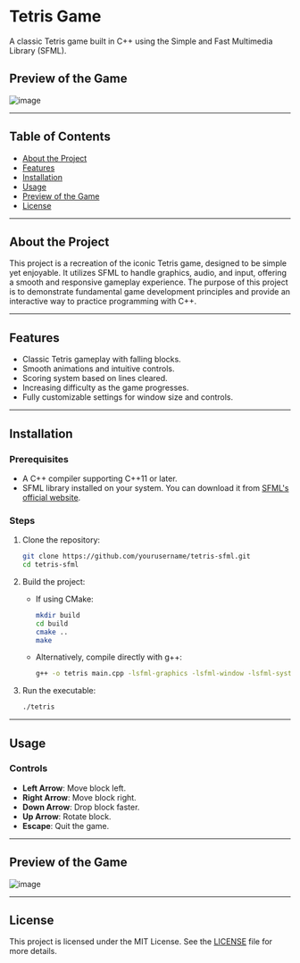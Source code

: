 
# Tetris Game

A classic Tetris game built in C++ using the Simple and Fast Multimedia Library (SFML).

## Preview of the Game
![image](https://github.com/user-attachments/assets/cbea0d46-4b48-4266-b3ab-0306da502f6d)

---

## Table of Contents

- [About the Project](#about-the-project)
- [Features](#features)
- [Installation](#installation)
- [Usage](#usage)
- [Preview of the Game](#preview-of-the-game)
- [License](#license)

---

## About the Project

This project is a recreation of the iconic Tetris game, designed to be simple yet enjoyable. It utilizes SFML to handle graphics, audio, and input, offering a smooth and responsive gameplay experience. The purpose of this project is to demonstrate fundamental game development principles and provide an interactive way to practice programming with C++.

---

## Features

- Classic Tetris gameplay with falling blocks.
- Smooth animations and intuitive controls.
- Scoring system based on lines cleared.
- Increasing difficulty as the game progresses.
- Fully customizable settings for window size and controls.

---

## Installation

### Prerequisites

- A C++ compiler supporting C++11 or later.
- SFML library installed on your system. You can download it from [SFML's official website](https://www.sfml-dev.org/).

### Steps

1. Clone the repository:
   ```bash
   git clone https://github.com/yourusername/tetris-sfml.git
   cd tetris-sfml
   ```

2. Build the project:
   - If using CMake:
     ```bash
     mkdir build
     cd build
     cmake ..
     make
     ```
   - Alternatively, compile directly with g++:
     ```bash
     g++ -o tetris main.cpp -lsfml-graphics -lsfml-window -lsfml-system
     ```

3. Run the executable:
   ```bash
   ./tetris
   ```

---

## Usage

### Controls

- **Left Arrow**: Move block left.
- **Right Arrow**: Move block right.
- **Down Arrow**: Drop block faster.
- **Up Arrow**: Rotate block.
- **Escape**: Quit the game.

---

## Preview of the Game

![image](https://github.com/user-attachments/assets/cbea0d46-4b48-4266-b3ab-0306da502f6d)

---

## License

This project is licensed under the MIT License. See the [LICENSE](LICENSE) file for more details.

